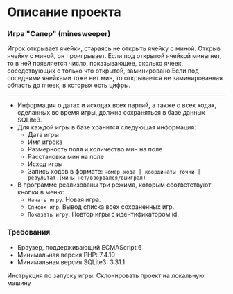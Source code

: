 # Описание проекта
### Игра "Сапер" (minesweeper)
Игрок открывает ячейки, стараясь не открыть ячейку с миной. Открыв ячейку с миной, он проигрывает. Если под открытой ячейкой мины нет, то в ней появляется число, показывающее, сколько ячеек, соседствующих с только что открытой, заминировано.Если под соседними ячейками тоже нет мин, то открывается не заминированная область до ячеек, в которых есть цифры. 
* * *

* Информация о датах и исходах всех партий, а также о всех ходах, сделанных во время игры, должна сохраняться в базе данных SQLite3.
* Для каждой игры в базе хранится следующая информация:
    * Дата игры
    * Имя игрока
    * Размерность поля и количество мин на поле
    * Расстановка мин на поле
    * Исход игры 
    * Запись ходов в формате: 
      `номер хода | координаты точки | результат (мины нет/взорвался/выиграл)`
* В программе реализованы три режима, которым соответствуют кнопки в меню:
    * `Начать игру`. Новая игра.
    * `Список игр`. Вывод списка всех сохраненных игр.
    * `Показать игру`. Повтор игры с идентификатором id.

### Требования
* Браузер, поддерживающий ECMAScript 6
* Минимальная версия PHP: 7.4.10
* Минимальная версия SQLite3: 3.31.1


Инструкция по запуску игры:
Склонировать проект на локальную машину
